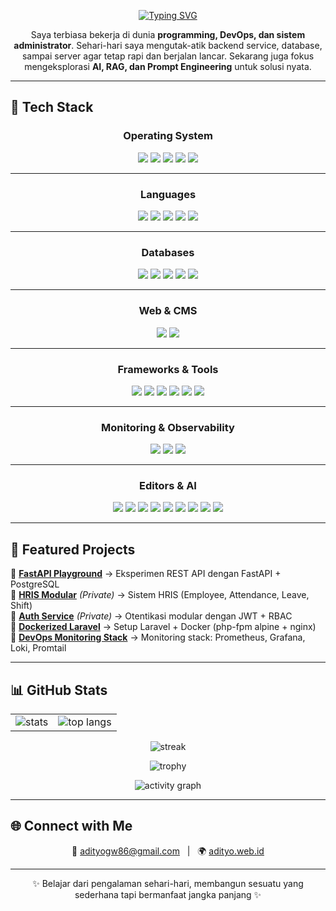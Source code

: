 <!-- Header dengan animasi typing -->
<p align="center">
  <a href="https://git.io/typing-svg">
    <img src="https://readme-typing-svg.herokuapp.com?size=24&duration=3500&color=00F7FF&center=true&vCenter=true&width=700&lines=👋+Hi%2C+I'm+Adityo+Guni+Waluyo+(Didiet);Programmer+%7C+DevOps+%7C+SysAdmin;Exploring+AI+%26+RAG+Solutions" alt="Typing SVG" />
  </a>
</p>

<p align="center">
  Saya terbiasa bekerja di dunia <b>programming, DevOps, dan sistem administrator</b>.  
  Sehari-hari saya mengutak-atik backend service, database, sampai server agar tetap rapi dan berjalan lancar.  
  Sekarang juga fokus mengeksplorasi <b>AI, RAG, dan Prompt Engineering</b> untuk solusi nyata.  
</p>

---

## 🧰 Tech Stack

<h3 align="center">Operating System</h3>
<p align="center">
  <img src="https://img.shields.io/badge/Debian-A81D33?style=for-the-badge&logo=debian&logoColor=white" />
  <img src="https://img.shields.io/badge/Ubuntu-E95420?style=for-the-badge&logo=ubuntu&logoColor=white" />
  <img src="https://img.shields.io/badge/Alpine%20Linux-0D597F?style=for-the-badge&logo=alpinelinux&logoColor=white" />
  <img src="https://img.shields.io/badge/CentOS-262577?style=for-the-badge&logo=centos&logoColor=white" />
  <img src="https://img.shields.io/badge/Rocky%20Linux-10B981?style=for-the-badge&logo=rockylinux&logoColor=white" />
</p>

---

<h3 align="center">Languages</h3>
<p align="center">
  <img src="https://img.shields.io/badge/Python-3776AB?style=for-the-badge&logo=python&logoColor=white" />
  <img src="https://img.shields.io/badge/PHP-777BB4?style=for-the-badge&logo=php&logoColor=white" />
  <img src="https://img.shields.io/badge/HTML5-E34F26?style=for-the-badge&logo=html5&logoColor=white" />
  <img src="https://img.shields.io/badge/CSS3-1572B6?style=for-the-badge&logo=css3&logoColor=white" />
  <img src="https://img.shields.io/badge/SQL-003B57?style=for-the-badge&logo=postgresql&logoColor=white" />
</p>

---

<h3 align="center">Databases</h3>
<p align="center">
  <img src="https://img.shields.io/badge/PostgreSQL-4169E1?style=for-the-badge&logo=postgresql&logoColor=white" />
  <img src="https://img.shields.io/badge/MySQL-4479A1?style=for-the-badge&logo=mysql&logoColor=white" />
  <img src="https://img.shields.io/badge/MariaDB-003545?style=for-the-badge&logo=mariadb&logoColor=white" />
  <img src="https://img.shields.io/badge/Elasticsearch-005571?style=for-the-badge&logo=elasticsearch&logoColor=white" />
  <img src="https://img.shields.io/badge/Redis-DC382D?style=for-the-badge&logo=redis&logoColor=white" />
</p>

---

<h3 align="center">Web & CMS</h3>
<p align="center">
  <img src="https://img.shields.io/badge/WordPress-21759B?style=for-the-badge&logo=wordpress&logoColor=white" />
  <img src="https://img.shields.io/badge/Elementor-92003B?style=for-the-badge&logo=elementor&logoColor=white" />
</p>

---

<h3 align="center">Frameworks & Tools</h3>
<p align="center">
  <img src="https://img.shields.io/badge/FastAPI-009688?style=for-the-badge&logo=fastapi&logoColor=white" />
  <img src="https://img.shields.io/badge/Laravel-FF2D20?style=for-the-badge&logo=laravel&logoColor=white" />
  <img src="https://img.shields.io/badge/Docker-2496ED?style=for-the-badge&logo=docker&logoColor=white" />
  <img src="https://img.shields.io/badge/Linux-FCC624?style=for-the-badge&logo=linux&logoColor=black" />
  <img src="https://img.shields.io/badge/Nginx-009639?style=for-the-badge&logo=nginx&logoColor=white" />
  <img src="https://img.shields.io/badge/Traefik-24A1C1?style=for-the-badge&logo=traefikproxy&logoColor=white" />
</p>

---

<h3 align="center">Monitoring & Observability</h3>
<p align="center">
  <img src="https://img.shields.io/badge/Prometheus-E6522C?style=for-the-badge&logo=prometheus&logoColor=white" />
  <img src="https://img.shields.io/badge/Grafana-F46800?style=for-the-badge&logo=grafana&logoColor=white" />
  <img src="https://img.shields.io/badge/Loki-4A90E2?style=for-the-badge&logo=grafana&logoColor=white" />
</p>

---

<h3 align="center">Editors & AI</h3>
<p align="center">
  <img src="https://img.shields.io/badge/Trae%20AI-brightgreen?style=for-the-badge&labelColor=000000" />
  <img src="https://img.shields.io/badge/VSCode-0078D4?style=for-the-badge&logo=visualstudiocode&logoColor=white" />
  <img src="https://img.shields.io/badge/Ollama-000000?style=for-the-badge&logo=ollama&logoColor=white" />
  <img src="https://img.shields.io/badge/ChatGPT-74aa9c?style=for-the-badge&logo=openai&logoColor=white" />
  <img src="https://img.shields.io/badge/Claude%20AI-222222?style=for-the-badge&logo=anthropic&logoColor=white" />
  <img src="https://img.shields.io/badge/Qwen-FF6F00?style=for-the-badge&logoColor=white" />
  <img src="https://img.shields.io/badge/DeepSeek-0A0A0A?style=for-the-badge&logoColor=white" />
  <img src="https://img.shields.io/badge/Prompt%20Engineering-8A2BE2?style=for-the-badge&logoColor=white" />
  <img src="https://img.shields.io/badge/RAG%20(Retrieval%20Augmented%20Generation)-FF1493?style=for-the-badge&logoColor=white" />
</p>



---

## 📂 Featured Projects

🔹 [**FastAPI Playground**](https://github.com/didiet86/fastapi) → Eksperimen REST API dengan FastAPI + PostgreSQL  
🔹 [**HRIS Modular**](https://github.com/didiet86/hris) *(Private)* → Sistem HRIS (Employee, Attendance, Leave, Shift)  
🔹 [**Auth Service**](https://github.com/didiet86/auth-service) *(Private)* → Otentikasi modular dengan JWT + RBAC  
🔹 [**Dockerized Laravel**](https://github.com/didiet86/docker-laravel) → Setup Laravel + Docker (php-fpm alpine + nginx)  
🔹 [**DevOps Monitoring Stack**](https://github.com/didiet86/devops-monitoring) → Monitoring stack: Prometheus, Grafana, Loki, Promtail  

---

## 📊 GitHub Stats

<table align="center">
<tr>
<td>
  <img src="https://github-readme-stats-snowy-rho-34.vercel.app/api?username=didiet86&show_icons=true&count_private=true&theme=tokyonight" alt="stats" />
</td>
<td>
  <img src="https://github-readme-stats-snowy-rho-34.vercel.app/api/top-langs/?username=didiet86&count_private=true&layout=compact&langs_count=10&theme=tokyonight" alt="top langs" />
</td>
</tr>
</table>

<p align="center">
  <img src="https://streak-stats.demolab.com?user=didiet86&theme=tokyonight&date_format=%5BY.%5Dn.j" alt="streak" />
</p>

<p align="center">
  <img src="https://github-profile-trophy.vercel.app/?username=didiet86&theme=tokyonight&row=1&column=6" alt="trophy" />
</p>

<p align="center">
  <img src="https://github-readme-activity-graph.vercel.app/graph?username=didiet86&theme=tokyo-night" alt="activity graph" />
</p>

---

## 🌐 Connect with Me
<p align="center">
  📧 <a href="mailto:adityogw86@gmail.com">adityogw86@gmail.com</a> &nbsp; | &nbsp;
  🌍 <a href="https://adityo.web.id">adityo.web.id</a>
</p>

---

<p align="center">✨ Belajar dari pengalaman sehari-hari, membangun sesuatu yang sederhana tapi bermanfaat jangka panjang ✨</p>
